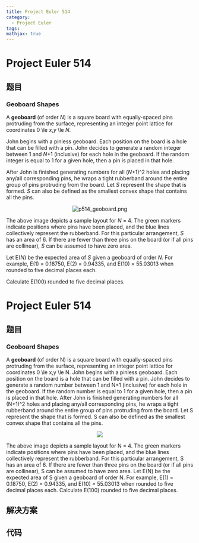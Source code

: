 ```yaml
---
title: Project Euler 514
category:
  - Project Euler
tags:
mathjax: true
---
```

<escape><!-- more --></escape>
    
# Project Euler 514
## 题目
### Geoboard Shapes


A <b>geoboard</b> (of order <var>N</var>) is a square board with equally-spaced pins protruding from the surface, representing an integer point lattice for coordinates 0 \le <var>x</var>,<var>y</var> \le <var>N</var>.

John begins with a pinless geoboard. Each position on the board is a hole that can be filled with a pin. John decides to generate a random integer between 1 and <var>N</var>+1 (inclusive) for each hole in the geoboard. If the random integer is equal to 1 for a given hole, then a pin is placed in that hole.

After John is finished generating numbers for all (<var>N</var>+1)^2 holes and placing any/all corresponding pins, he wraps a tight rubberband around the entire group of pins protruding from the board. Let <var>S</var> represent the shape that is formed. <var>S</var> can also be defined as the smallest convex shape that contains all the pins.

<div align="center"><img src="project/images/p514_geoboard.png" alt="p514_geoboard.png" /></div>

The above image depicts a sample layout for <var>N</var> = 4. The green markers indicate positions where pins have been placed, and the blue lines collectively represent the rubberband. For this particular arrangement, <var>S</var> has an area of 6. If there are fewer than three pins on the board (or if all pins are collinear), <var>S</var> can be assumed to have zero area.

Let E(<var>N</var>) be the expected area of <var>S</var> given a geoboard of order <var>N</var>. For example, E(1) = 0.18750, E(2) = 0.94335, and E(10) = 55.03013 when rounded to five decimal places each.

Calculate E(100) rounded to five decimal places.


# Project Euler 514
## 题目
### Geoboard Shapes

A **geoboard** (of order N) is a square board with equally-spaced pins protruding from the surface, representing an integer point lattice for coordinates 0 \le x,y \le N.
John begins with a pinless geoboard. Each position on the board is a hole that can be filled with a pin. John decides to generate a random number between 1 and N+1 (inclusive) for each hole in the geoboard. If the random number is equal to 1 for a given hole, then a pin is placed in that hole.
After John is finished generating numbers for all (N+1)^2 holes and placing any/all corresponding pins, he wraps a tight rubberband around the entire group of pins protruding from the board. Let S represent the shape that is formed. S can also be defined as the smallest convex shape that contains all the pins.
<center><img src="https://projecteuler.net/project/images/p514_geoboard.png"></center>

The above image depicts a sample layout for N = 4. The green markers indicate positions where pins have been placed, and the blue lines collectively represent the rubberband. For this particular arrangement, S has an area of 6. If there are fewer than three pins on the board (or if all pins are collinear), S can be assumed to have zero area.
Let E(N) be the expected area of S given a geoboard of order N. For example, E(1) = 0.18750, E(2) = 0.94335, and E(10) = 55.03013 when rounded to five decimal places each.
Calculate E(100) rounded to five decimal places.


## 解决方案


## 代码


